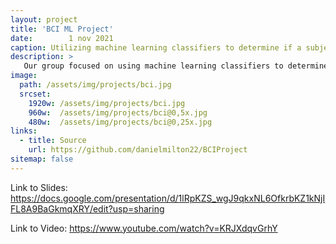 ```yaml
---
layout: project
title: 'BCI ML Project'
date:        1 nov 2021
caption: Utilizing machine learning classifiers to determine if a subject was using their left or right hand while typing on a keyboard.
description: >
   Our group focused on using machine learning classifiers to determine if a subject was using their left or right hand while typing on a key board. Their EEG data was recorded throughout the event which will be used to classify which hand.
image: 
  path: /assets/img/projects/bci.jpg
  srcset: 
    1920w: /assets/img/projects/bci.jpg
    960w:  /assets/img/projects/bci@0,5x.jpg
    480w:  /assets/img/projects/bci@0,25x.jpg
links:
  - title: Source
    url: https://github.com/danielmilton22/BCIProject
sitemap: false
---
```


Link to Slides: https://docs.google.com/presentation/d/1lRpKZS_wgJ9qkxNL6OfkrbKZ1kNjIFL8A9BaGkmqXRY/edit?usp=sharing

Link to Video: https://www.youtube.com/watch?v=KRJXdqvGrhY

